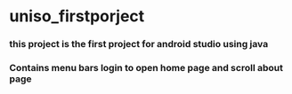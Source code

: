 # uniso_firstporject

### this project is the first project for android studio using java
### Contains menu bars login to open home page and scroll about page
